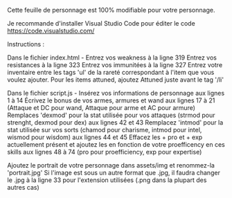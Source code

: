 Cette feuille de personnage est 100% modifiable pour votre personnage.

Je recommande d'installer Visual Studio Code pour éditer le code
https://code.visualstudio.com/

Instructions :

Dans le fichier index.html -
Entrez vos weakness à la ligne 319
Entrez vos resistances à la ligne 323
Entrez vos immunitées à la ligne 327
Entrez votre inventaire entre les tags 'ul' de la rareté correspondant à l'item que vous voulez ajouter. Pour les items attuned, ajoutez <span class='w3-text-yellow'>Attuned</span> juste avant le tag '/li'

Dans le fichier script.js - 
Insérez vos informations de personnage aux lignes 1 à 14
Écrivez le bonus de vos armes, armures et wand aux lignes 17 à 21 (Attaque et DC pour wand, Attaque pour arme et AC pour armure)
Remplaces 'dexmod' pour la stat utilisée pour vos attaques (strmod pour strenght, dexmod pour dex) aux lignes 42 et 43
Remplacez 'intmod' pour la stat utilisée sur vos sorts (chamod pour charisme, intmod pour intel, wismod pour wisdom) aux lignes 44 et 45
Effacez les + pro et + exp actuellement présent et ajoutez les en fonction de votre proefficency en ces skills aux lignes 48 à 74 (pro pour proefficiency, exp pour expertise)

Ajoutez le portrait de votre personnage dans assets/img et renommez-la 'portrait.jpg'
Si l'image est sous un autre format que .jpg, il faudra changer le .jpg à la ligne 33 pour l'extension utilisées (.png dans la plupart des autres cas)

